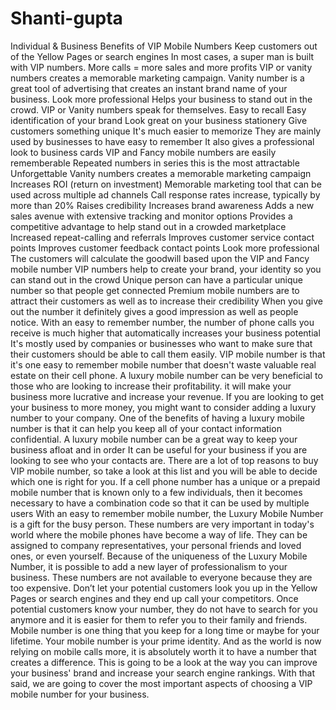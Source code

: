 # Shanti-gupta
Individual &amp; Business Benefits of VIP Mobile Numbers   Keep customers out of the Yellow Pages or search engines  In most cases, a super man is built with VIP numbers.   More calls = more sales and more profits  VIP or vanity numbers creates a memorable marketing campaign.  Vanity number is a great tool of advertising that creates an instant brand name of your business.   Look more professional   Helps your business to stand out in the crowd.   VIP or Vanity numbers speak for themselves.  Easy to recall  Easy identification of your brand  Look great on your business stationery  Give customers something unique  It's much easier to memorize  They are mainly used by businesses to have easy to remember  It also gives a professional look to business cards  VIP and Fancy mobile numbers are easily rememberable  Repeated numbers in series this is the most attractable   Unforgettable Vanity numbers creates a memorable marketing campaign Increases ROI (return on investment) Memorable marketing tool that can be used across multiple ad channels Call response rates increase, typically by more than 20% Raises credibility Increases brand awareness Adds a new sales avenue with extensive tracking and monitor options Provides a competitive advantage to help stand out in a crowded marketplace Increased repeat-calling and referrals Improves customer service contact points Improves customer feedback contact points Look more professional The customers will calculate the goodwill based upon the VIP and Fancy mobile number  VIP numbers help to create your brand, your identity so you can stand out in the crowd  Unique person can have a particular unique number so that people get connected  Premium mobile numbers are to attract their customers as well as to increase their credibility   When you give out the number it definitely gives a good impression as well as people notice.      With an easy to remember number, the number of phone calls you receive is much higher that automatically increases your business potential   It's mostly used by companies or businesses who want to make sure that their customers should be able to call them easily.  VIP mobile number is that it's one easy to remember mobile number that doesn't waste valuable real estate on their cell phone.   A luxury mobile number can be very beneficial to those who are looking to increase their profitability.  it will make your business more lucrative and increase your revenue.   If you are looking to get your business to more money, you might want to consider adding a luxury number to your company.    One of the benefits of having a luxury mobile number is that it can help you keep all of your contact information confidential.  A luxury mobile number can be a great way to keep your business afloat and in order  It can be useful for your business if you are looking to see who your contacts are. There are a lot of top reasons to buy VIP mobile number, so take a look at this list and you will be able to decide which one is right for you.   If a cell phone number has a unique or a prepaid mobile number that is known only to a few individuals, then it becomes necessary to have a combination code so that it can be used by multiple users  With an easy to remember mobile number, the Luxury Mobile Number is a gift for the busy person.  These numbers are very important in today's world where the mobile phones have become a way of life. They can be assigned to company representatives, your personal friends and loved ones, or even yourself.  Because of the uniqueness of the Luxury Mobile Number, it is possible to add a new layer of professionalism to your business.  These numbers are not available to everyone because they are too expensive.  Don’t let your potential customers look you up in the Yellow Pages or search engines and they end up call your competitors. Once potential customers know your number, they do not have to search for you anymore and it is easier for them to refer you to their family and friends.   Mobile number is one thing that you keep for a long time or maybe for your lifetime. Your mobile number is your prime identity. And as the world is now relying on mobile calls more, it is absolutely worth it to have a number that creates a difference.   This is going to be a look at the way you can improve your business' brand and increase your search engine rankings. With that said, we are going to cover the most important aspects of choosing a VIP mobile number for your business.
